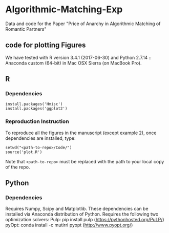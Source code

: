 # Algorithmic-Matching-Exp
Data and code for the Paper "Price of Anarchy in Algorithmic Matching of Romantic Partners"


## code for plotting Figures
We have tested with R version 3.4.1 (2017-06-30) and Python 2.7.14 :: Anaconda custom (64-bit) in Mac OSX Sierra (on MacBook Pro).

## R 

### Dependencies

```
install.packages('Hmisc')
install.packages('ggplot2')
```

### Reproduction Instruction
To reproduce all the figures in the manuscript (except example 2), once dependencies are installed, type:
```
setwd("<path-to-repo>/Code/")
source('plot.R')
```

Note that `<path-to-repo>` must be replaced with the path to your local copy of the repo.

## Python


### Dependencies
Requires Numpy, Scipy and Matplotlib. These dependencies can be installed via Anaconda distribution of Python.
Requires the following two optimization solvers:
Pulp: pip install pulp (https://pythonhosted.org/PuLP/)
pyOpt: conda install -c mutirri pyopt (http://www.pyopt.org/)
